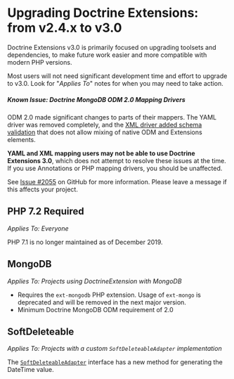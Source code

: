 # Upgrading Doctrine Extensions: from v2.4.x to v3.0

Doctrine Extensions v3.0 is primarily focused on upgrading toolsets and dependencies,
to make future work easier and more compatible with modern PHP versions.

Most users will not need significant development time and effort to upgrade to v3.0.
Look for "_Applies To_" notes for when you may need to take action.

##### Known Issue: Doctrine MongoDB ODM 2.0 Mapping Drivers

ODM 2.0 made significant changes to parts of their mappers. The YAML driver was removed completely, and the
[XML driver added schema validation](https://github.com/doctrine-extensions/DoctrineExtensions/issues/2055) that does
not allow mixing of native ODM and Extensions elements.

**YAML and XML mapping users may not be able to use Doctrine Extensions 3.0**, which does not attempt to resolve
these issues at the time.  If you use Annotations or PHP mapping drivers, you should be unaffected.

See [Issue #2055](https://github.com/doctrine-extensions/DoctrineExtensions/issues/2055) on GitHub for more information.
Please leave a message if this affects your project.

## PHP 7.2 Required

_Applies To: Everyone_

PHP 7.1 is no longer maintained as of December 2019.

## MongoDB

_Applies To: Projects using DoctrineExtension with MongoDB_

- Requires the `ext-mongodb` PHP extension. Usage of `ext-mongo` is deprecated and will be removed in the next major version.
- Minimum Doctrine MongoDB ODM requirement of 2.0

## SoftDeleteable

_Applies To: Projects with a custom `SoftDeleteableAdapter` implementation_

The [`SoftDeleteableAdapter`](/src/SoftDeleteable/Mapping/Event/SoftDeleteableAdapter.php) interface has a new method
for generating the DateTime value.
